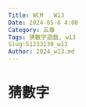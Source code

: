 ```yaml
---
Title: WCM   W13
Date: 2024-05-6 4:00
Category: 五專
Tags: 猜數字遊戲, w13
Slug:51233130_w13
Author: 2024_w13.md
---
```



 # 猜數字

<script src="https://gist.github.com/51233130/70cf93f1b96597ccf11b608e84feaf30.js"></script>

 